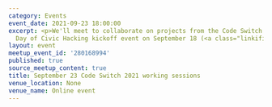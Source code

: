 ```yaml
---
category: Events
event_date: 2021-09-23 18:00:00
excerpt: <p>We'll meet to collaborate on projects from the Code Switch and National
  Day of Civic Hacking kickoff event on September 18 (<a class="linkified" href="https://www.codeswitch.mn/">https://www.codeswitch.mn/</a>).</p>
layout: event
meetup_event_id: '280168994'
published: true
source_meetup_content: true
title: September 23 Code Switch 2021 working sessions
venue_location: None
venue_name: Online event
---
```

